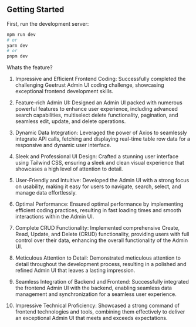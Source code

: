 ## Getting Started

First, run the development server:

```bash
npm run dev
# or
yarn dev
# or
pnpm dev
```

Whats the feature?

1. Impressive and Efficient Frontend Coding: Successfully completed the challenging Geetrust Admin UI coding challenge, showcasing exceptional frontend development skills.

2. Feature-rich Admin UI: Designed an Admin UI packed with numerous powerful features to enhance user experience, including advanced search capabilities, multiselect delete functionality, pagination, and seamless edit, update, and delete operations.

3. Dynamic Data Integration: Leveraged the power of Axios to seamlessly integrate API calls, fetching and displaying real-time table row data for a responsive and dynamic user interface.

4. Sleek and Professional UI Design: Crafted a stunning user interface using Tailwind CSS, ensuring a sleek and clean visual experience that showcases a high level of attention to detail.

5. User-Friendly and Intuitive: Developed the Admin UI with a strong focus on usability, making it easy for users to navigate, search, select, and manage data effortlessly.

6. Optimal Performance: Ensured optimal performance by implementing efficient coding practices, resulting in fast loading times and smooth interactions within the Admin UI.

7. Complete CRUD Functionality: Implemented comprehensive Create, Read, Update, and Delete (CRUD) functionality, providing users with full control over their data, enhancing the overall functionality of the Admin UI.

8. Meticulous Attention to Detail: Demonstrated meticulous attention to detail throughout the development process, resulting in a polished and refined Admin UI that leaves a lasting impression.

9. Seamless Integration of Backend and Frontend: Successfully integrated the frontend Admin UI with the backend, enabling seamless data management and synchronization for a seamless user experience.

10. Impressive Technical Proficiency: Showcased a strong command of frontend technologies and tools, combining them effectively to deliver an exceptional Admin UI that meets and exceeds expectations.
